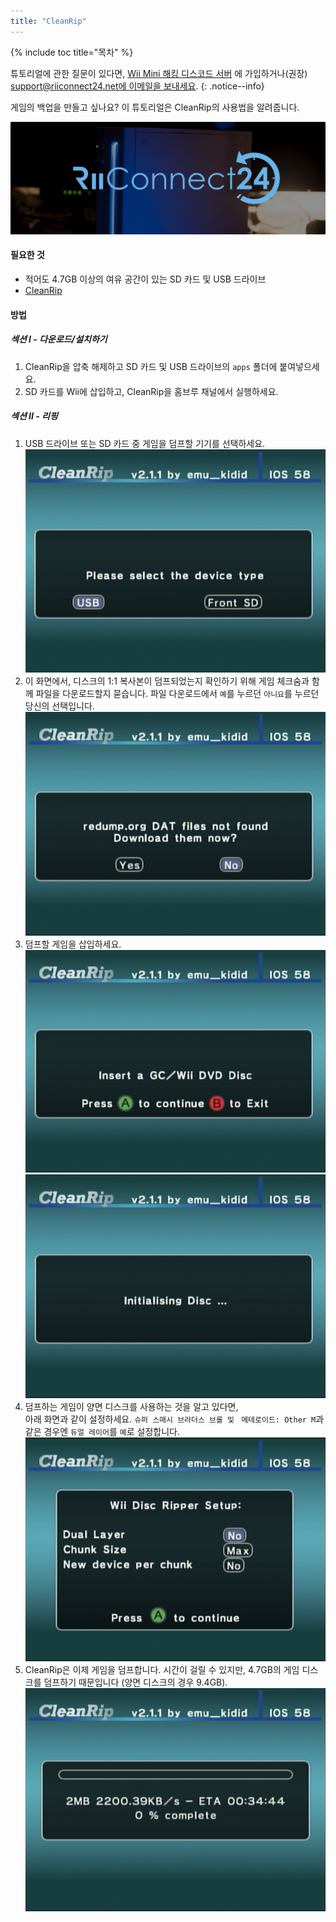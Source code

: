 ```yaml
---
title: "CleanRip"
---
```


{% include toc title="목차" %}

튜토리얼에 관한 질문이 있다면, [Wii Mini 해킹 디스코드 서버](https://discord.gg/b4Y7jfD) 에 가입하거나(권장) [support@riiconnect24.net에 이메일을 보내세요](mailto:support@riiconnect24.net).
{: .notice--info}

게임의 백업을 만들고 싶나요? 이 튜토리얼은 CleanRip의 사용법을 알려줍니다.

![RiiConnect24 로고](/images/WiiRC24Logo.jpg)

#### 필요한 것

* 적어도 4.7GB 이상의 여유 공간이 있는 SD 카드 및 USB 드라이브
* [CleanRip](https://github.com/emukidid/cleanrip/releases/latest)

#### 방법

##### 섹션 I - 다운로드/설치하기

1. CleanRip을 압축 해제하고 SD 카드 및 USB 드라이브의 `apps` 폴더에 붙여넣으세요.
1. SD 카드를 Wii에 삽입하고, CleanRip을 홈브루 채널에서 실행하세요.

##### 섹션 II - 리핑

1. USB 드라이브 또는 SD 카드 중 게임을 덤프할 기기를 선택하세요. ![장치 유형](/images/CleanRip/2.png)
1. 이 화면에서, 디스크의 1:1 복사본이 덤프되었는지 확인하기 위해 게임 체크숨과 함께 파일을 다운로드할지 묻습니다. 파일 다운로드에서 `예`를 누르던 `아니요`를 누르던 당신의 선택입니다. ![DAT](/images/CleanRip/3.png)
1. 덤프할 게임을 삽입하세요. ![DVD](/images/CleanRip/4.png) ![디스크 초기화 중](/images/CleanRip/5.png)
1. 덤프하는 게임이 양면 디스크를 사용하는 것을 알고 있다면,<br>아래 화면과 같이 설정하세요. `슈퍼 스매시 브라더스 브롤 및 ` `메테로이드: Other M`과 같은 경우엔 `듀얼 레이어`를 `예`로 설정합니다. ![설정](/images/CleanRip/6.png)
1. CleanRip은 이제 게임을 덤프합니다. 시간이 걸릴 수 있지만, 4.7GB의 게임 디스크를 덤프하기 때문입니다 (양면 디스크의 경우 9.4GB). ![복사 중](/images/CleanRip/7.png)
